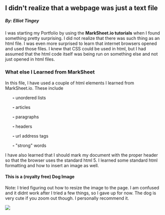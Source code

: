 <html>
<head>
<meta charset="utf-8">
</head>
<body>
<article>
<h1>I didn't realize that a webpage was just a text file</h1>
<h5>By: Elliot Tingey</h5>

  
<p>I was starting my Portfolio by using the <strong>MarkSheet.io tutorials</strong>
when I found something pretty surprising. I did not realize that there was such
thing as an html file. I was even more surprised to learn that internet browsers
opened and used those files. I knew that CSS could be used in html, but I
had assumed that the html code itself was being run on something else and not just opened in html files. </p>


<h3>What else I Learned from MarkSheet</h3>

<p>In this file, I have used a couple of html elements I learned from <a>MarkSheet.io</a>. These include
<ul><strong>- </strong>unordered lists</ul><ul><strong>- </strong>articles</ul><ul><strong>- </strong>paragraphs</ul><ul><strong>- </strong>headers</ul><ul><strong>- </strong>url address tags</ul><ul><strong>- </strong>"strong" words</ul>
I have also learned that I should mark my document with the proper header so that
the browser uses the standard html 5. I learned some standard html formatting and
how to insert an image as well.</p>		


<h4>This is a (royalty free) Dog Image</h4>
<p> Note: I tried figuring out how to resize the image to the page. I am confused and it
didnt work after I tried a few things, so I gave up for now. The dog is very
cute if you zoom out though. I personally recommend it.</p>

<img src="canine.jpg">


</article>
</body>
</html>
